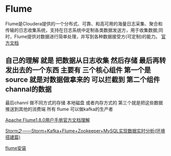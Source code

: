 # Flume
Flume是Cloudera提供的一个分布式、可靠、和高可用的海量日志采集、聚合和传输的日志收集系统，支持在日志系统中定制各类数据发送方，用于收集数据;同时，Flume提供对数据进行简单处理，并写到各种数据接受方(可定制)的能力。
[官方文档](https://github.com/apache/flume)



## 自己的理解 就是 把数据从日志收集 然后存储 最后再转发出去的一个东西  主要有 三个核心组件 第一个是 source 就是对数据做拿来的 可以拦截到 第二个组件 channal的数据
最后channl 做不同方式的存储 本地磁盘 或者内存方式的 第三个就是把这些数据推送到其他的消费端 所有 flume 可以做kafka的生产者

[Apache Flume1.8.0用户手册官方文档理解](https://blog.csdn.net/weixin_40483882/article/details/81227952)

[Storm之——Storm+Kafka+Flume+Zookeeper+MySQL实现数据实时分析(环境搭建篇)](https://blog.csdn.net/l1028386804/article/details/79440511)


[flume安装](https://www.cnblogs.com/zgaspnet/p/9101357.html)
